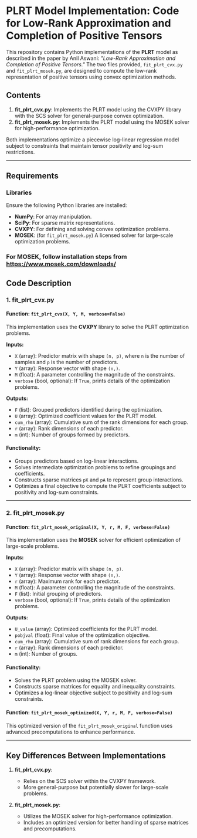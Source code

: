# PLRT Model Implementation: Code for Low-Rank Approximation and Completion of Positive Tensors

This repository contains Python implementations of the **PLRT** model as described in the paper by Anil Aswani: *"Low-Rank Approximation and Completion of Positive Tensors."* The two files provided, `fit_plrt_cvx.py` and `fit_plrt_mosek.py`, are designed to compute the low-rank representation of positive tensors using convex optimization methods.

## Contents

1. **fit_plrt_cvx.py**: Implements the PLRT model using the CVXPY library with the SCS solver for general-purpose convex optimization.
2. **fit_plrt_mosek.py**: Implements the PLRT model using the MOSEK solver for high-performance optimization.

Both implementations optimize a piecewise log-linear regression model subject to constraints that maintain tensor positivity and log-sum restrictions.

---

## Requirements

### Libraries
Ensure the following Python libraries are installed:
- **NumPy**: For array manipulation.
- **SciPy**: For sparse matrix representations.
- **CVXPY**: For defining and solving convex optimization problems.
- **MOSEK**: (for `fit_plrt_mosek.py`) A licensed solver for large-scale optimization problems.

### For MOSEK, follow installation steps from https://www.mosek.com/downloads/

## Code Description

### 1. **fit_plrt_cvx.py**
#### Function: `fit_plrt_cvx(X, Y, M, verbose=False)`
This implementation uses the **CVXPY** library to solve the PLRT optimization problems.

**Inputs:**
- `X` (array): Predictor matrix with shape `(n, p)`, where `n` is the number of samples and `p` is the number of predictors.
- `Y` (array): Response vector with shape `(n,)`.
- `M` (float): A parameter controlling the magnitude of the constraints.
- `verbose` (bool, optional): If `True`, prints details of the optimization problems.

**Outputs:**
- `F` (list): Grouped predictors identified during the optimization.
- `U` (array): Optimized coefficient values for the PLRT model.
- `cum_rho` (array): Cumulative sum of the rank dimensions for each group.
- `r` (array): Rank dimensions of each predictor.
- `m` (int): Number of groups formed by predictors.

#### Functionality:
- Groups predictors based on log-linear interactions.
- Solves intermediate optimization problems to refine groupings and coefficients.
- Constructs sparse matrices `pX` and `pA` to represent group interactions.
- Optimizes a final objective to compute the PLRT coefficients subject to positivity and log-sum constraints.

---

### 2. **fit_plrt_mosek.py**
#### Function: `fit_plrt_mosek_original(X, Y, r, M, F, verbose=False)`
This implementation uses the **MOSEK** solver for efficient optimization of large-scale problems.

**Inputs:**
- `X` (array): Predictor matrix with shape `(n, p)`.
- `Y` (array): Response vector with shape `(n,)`.
- `r` (array): Maximum rank for each predictor.
- `M` (float): A parameter controlling the magnitude of the constraints.
- `F` (list): Initial grouping of predictors.
- `verbose` (bool, optional): If `True`, prints details of the optimization problems.

**Outputs:**
- `U_value` (array): Optimized coefficients for the PLRT model.
- `pobjval` (float): Final value of the optimization objective.
- `cum_rho` (array): Cumulative sum of rank dimensions for each group.
- `r` (array): Rank dimensions of each predictor.
- `m` (int): Number of groups.

#### Functionality:
- Solves the PLRT problem using the MOSEK solver.
- Constructs sparse matrices for equality and inequality constraints.
- Optimizes a log-linear objective subject to positivity and log-sum constraints.

#### Function: `fit_plrt_mosek_optimized(X, Y, r, M, F, verbose=False)`
This optimized version of the `fit_plrt_mosek_original` function uses advanced precomputations to enhance performance.

---

## Key Differences Between Implementations
1. **fit_plrt_cvx.py**:
   - Relies on the SCS solver within the CVXPY framework.
   - More general-purpose but potentially slower for large-scale problems.

2. **fit_plrt_mosek.py**:
   - Utilizes the MOSEK solver for high-performance optimization.
   - Includes an optimized version for better handling of sparse matrices and precomputations.
